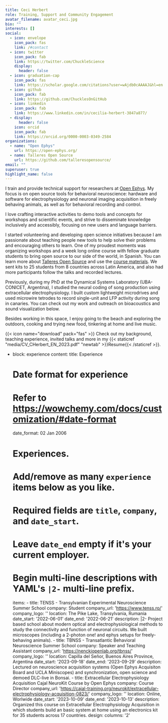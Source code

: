 ```yaml
---
title: Ceci Herbert
role: Training, Support and Community Engagement
avatar_filename: avatar_ceci.jpg
bio: ""
interests: []
social:
  - icon: envelope
    icon_pack: fas
    link: /#contact
  - icon: twitter
    icon_pack: fab
    link: https://twitter.com/ChuckleScience
    display:
      header: false
  - icon: graduation-cap
    icon_pack: fas
    link: https://scholar.google.com/citations?user=wAjdb0cAAAAJ&hl=en
  - icon: github
    icon_pack: fab
    link: https://github.com/ChucklesOnGitHub
  - icon: linkedin
    icon_pack: fab
    link: https://www.linkedin.com/in/cecilia-herbert-3847a877/
  - display:
      header: false
    icon: orcid
    icon_pack: fab
    link: https://orcid.org/0000-0003-0349-2584
organizations:
  - name: "Open Ephys"
    url: https://open-ephys.org/
  - name: Talleres Open Source
    url: https://github.com/talleresopensource/
email: ""
superuser: true
highlight_name: false
---
```

I train and provide technical support for researchers at [Open Ephys](https://open-ephys.org).
My focus is on open source tools for behavioral neuroscience: hardware and software for electrophysiology and neuronal imaging acquisition in freely behaving animals, as well as for behavioral recording and control.

I love crafting interactive activities to demo tools and concepts for workshops and scientific events, and strive to disseminate knowledge inclusively and accessibly, focusing on new users and language barriers.

I started volunteering and developing open science initiatives because I am passionate about teaching people new tools to help solve their problems and encouraging others to learn. One of my proudest moments was organizing workshops and a week long online course with fellow graduate students to bring open source to our side of the world, in Spanish. You can learn more about [Talleres Open Source](https://talleresos.netlify.app/) and use the [course materials](https://github.com/talleresopensource/taller-ibro-larc). We sent kits to 25 students from 8 countries across Latin America, and also had more participants follow the talks and recorded lectures. 

Previously, during my PhD at the Dynamical Systems Laboratory (UBA-CONICET, Argentina), I studied the neural coding of song production using extracellular electrophysiology. I built custom lightweight microdrives and used microwire tetrodes to record single-unit and LFP activity during song in canaries. You can check out my work and outreach on bioacoustics and sound visualization below.

Besides working in this space, I enjoy going to the beach and exploring the outdoors, cooking and trying new food, tinkering at home and live  music.

{{< icon name="download" pack="fas" >}} Check out my background, teaching experience, invited talks and more in my {{< staticref "media/CV_CHerbert_EN_2023.pdf" "newtab" >}}Resume{{< /staticref >}}.

 - block: experience
    content:
      title: Experience
      # Date format for experience
      #   Refer to https://wowchemy.com/docs/customization/#date-format
      date_format: 02 Jan 2006
      # Experiences.
      #   Add/remove as many `experience` items below as you like.
      #   Required fields are `title`, `company`, and `date_start`.
      #   Leave `date_end` empty if it's your current employer.
      #   Begin multi-line descriptions with YAML's `|2-` multi-line prefix.
      items:
        - title: TENSS - Transylvanian Experimental Neuroscience Summer School
          company: Student
          company_url: 'https://www.tenss.ro/'
          company_logo: ''
          location: The Pike Lake, Transylvania, Rumania
          date_start: '2022-06-01'
          date_end: '2022-06-21'
          description: |2-
              Project based school about modern optical and electrophysiological methods to study the connectivity and function of neuronal circuits. We built microscopes (including a 2-photon one! and ephys setups for freely-behaving animals).
        - title: TBNSS - Transatlantic Behavioral Neuroscience Summer School
          company: Speaker and Teaching Assistant
          company_url: 'https://nenckiopenlab.org/tbnss/'
          company_logo: ''
          location: Capilla del Señor, Buenos Aires Province, Argentina
          date_start: '2023-09-18'
          date_end: '2023-09-29'
          description: Lectured on neuroscience acquisition systems (Open Ephys Acquisiton Board and UCLA Miniscopes) and synchronization, open science and demoed DLC-live in Bonsai.
        - title: Extracellular Electrophysiology Acquisition Cajal NeuroKit Course by Open Ephys
          company: Course Director
          company_url: 'https://cajal-training.org/neurokit/extracellular-electrophysiology-acquisition-0823/'
          company_logo: ''
          location: Online, Worlwide
          date_start: '2023-10-09'
          date_end: '2023-10-13'
          description: Organized this course on Extracellular Electrophysiology Acquisition in which students build an basic system at home using an electronics kit for 35 students across 17 countries.
    design:
      columns: '2'
